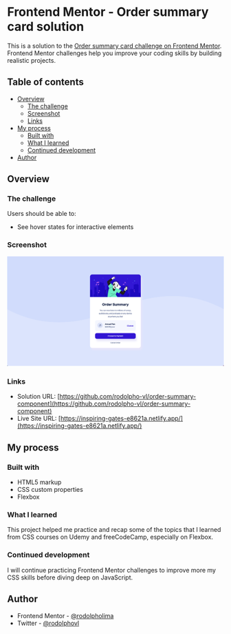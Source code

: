 # Frontend Mentor - Order summary card solution

This is a solution to the [Order summary card challenge on Frontend Mentor](https://www.frontendmentor.io/challenges/order-summary-component-QlPmajDUj). Frontend Mentor challenges help you improve your coding skills by building realistic projects.

## Table of contents

- [Overview](#overview)
  - [The challenge](#the-challenge)
  - [Screenshot](#screenshot)
  - [Links](#links)
- [My process](#my-process)
  - [Built with](#built-with)
  - [What I learned](#what-i-learned)
  - [Continued development](#continued-development)
- [Author](#author)

## Overview

### The challenge

Users should be able to:

- See hover states for interactive elements

### Screenshot

![Design for my Order summary card coding challenge complete](./design/desktop-preview.png)

### Links

- Solution URL: [https://github.com/rodolpho-vl/order-summary-component](https://github.com/rodolpho-vl/order-summary-component)
- Live Site URL: [https://inspiring-gates-e8621a.netlify.app/](https://inspiring-gates-e8621a.netlify.app/)

## My process

### Built with

- HTML5 markup
- CSS custom properties
- Flexbox

### What I learned

This project helped me practice and recap some of the topics that I learned from CSS courses on Udemy and freeCodeCamp, especially on Flexbox.

### Continued development

I will continue practicing Frontend Mentor challenges to improve more my CSS skills before diving deep on JavaScript.

## Author

- Frontend Mentor - [@rodolpholima](https://www.frontendmentor.io/profile/rodolpholima)
- Twitter - [@rodolphovl](https://www.twitter.com/rodolphovl)
